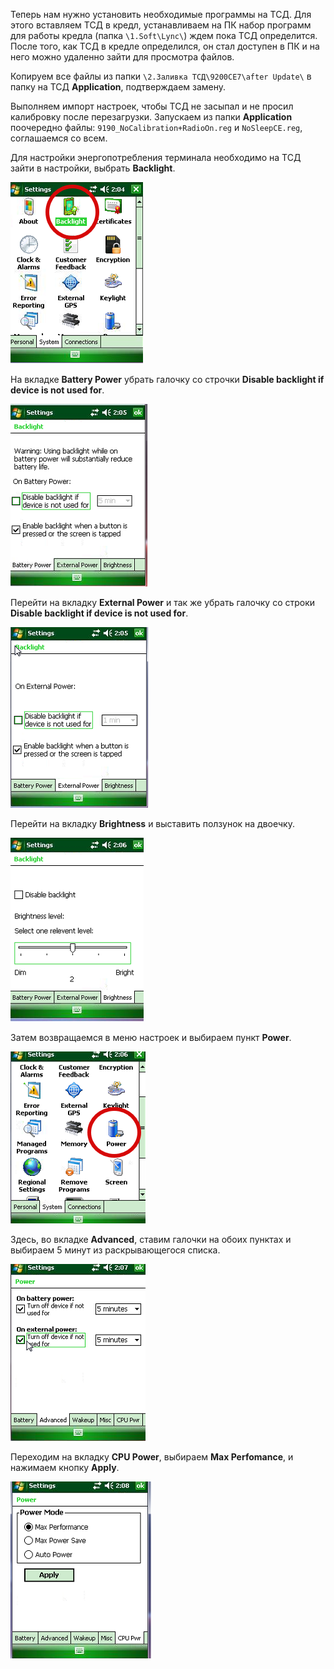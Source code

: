 Теперь нам нужно установить необходимые программы на ТСД. Для этого вставляем ТСД в кредл, устанавливаем на ПК набор программ для работы кредла (папка `\1.Soft\Lync\`) ждем пока ТСД определится. После того, как ТСД в кредле определился, он стал доступен в ПК и на него можно удаленно зайти для просмотра файлов.

Копируем все файлы из папки `\2.Заливка ТСД\9200CE7\after Update\` в папку на ТСД **Application**, подтверждаем замену.

Выполняем импорт настроек, чтобы ТСД не засыпал и не просил калибровку после перезагрузки. Запускаем из папки **Application**  поочередно файлы:  `9190_NoCalibration+RadioOn.reg` и `NoSleepCE.reg`, соглашаемся со всем.

Для настройки энергопотребления терминала необходимо на ТСД зайти в настройки, выбрать **Backlight**.

![](../../images/other/tsd/flashing-tsd-mc9200-ce7_3.png)

На вкладке **Battery Power** убрать галочку со строчки **Disable backlight if device is not used for**.

![](../../images/other/tsd/flashing-tsd-mc9200-ce7_4.png)

Перейти на вкладку **External Power** и так же убрать галочку со строки **Disable backlight if device is not used for**.

![](../../images/other/tsd/flashing-tsd-mc9200-ce7_5.png)

Перейти на вкладку **Brightness** и выставить ползунок на двоечку.

![](../../images/other/tsd/flashing-tsd-mc9200-ce7_6.png)

Затем возвращаемся в меню настроек и выбираем пункт **Power**.

![](../../images/other/tsd/flashing-tsd-mc9200-ce7_7.png)

Здесь, во вкладке **Advanced**, ставим галочки на обоих пунктах и выбираем 5 минут из раскрывающегося списка.

![](../../images/other/tsd/flashing-tsd-mc9200-ce7_8.png)

Переходим на вкладку **CPU Power**, выбираем **Max Perfomance**, и нажимаем кнопку **Apply**.

![](../../images/other/tsd/flashing-tsd-mc9200-ce7_9.png)